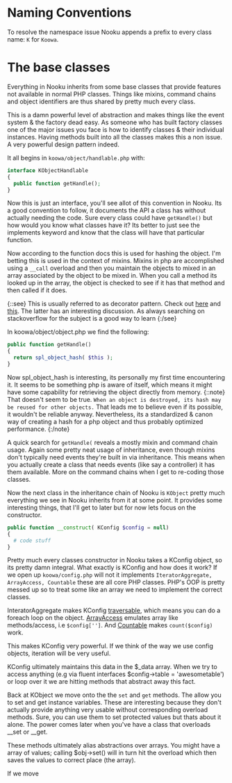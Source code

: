 # Naming Conventions

To resolve the namespace issue Nooku appends a prefix to every class name: `K` for `Koowa`. 

# The base classes

Everything in Nooku inherits from some base classes that provide features not available in normal PHP classes. Things like
mixins, command chains and object identifiers are thus shared by pretty much every class.

This is a damn powerful level of abstraction and makes things like the event system & the factory dead easy. As someone who
has built factory classes one of the major issues you face is how to identify classes & their individual instances. Having
methods built into all the classes makes this a non issue. A very powerful design pattern indeed.

It all begins in `koowa/object/handlable.php` with:

```php
interface KObjectHandlable
{
  public function getHandle();
}
```            

Now this is just an interface, you'll see allot of this convention in Nooku. Its a good convention to follow, it documents
the API a class has without actually needing the code. Sure every class could have `getHandle()` but how would you know what
classes have it? Its better to just see the implements keyword and know that the class will have that particular function.   

Now according to the function docs this is used for hashing the object. I'm betting this is used in the context of mixins.
Mixins in php are accomplished using a `__call` overload and then you maintain the objects to mixed in an array associated by
the object to be mixed in. When you call a method its looked up in the array, the object is checked to see if it has that
method and then called if it does. 

{::see} This is usually referred to as decorator pattern. Check out [here](http://giorgiosironi.blogspot.com/2010/01/practical-php-patterns-decorator.html) and [this](http://www.jasny.net/articles/how-i-php-multiple-inheritance/). The latter has an interesting discussion. As always searching on stackoverflow for the subject is a good way to learn 
{:/see}
           
In koowa/object/object.php we find the following:

```php
public function getHandle()
{
  return spl_object_hash( $this );
}
```          

Now spl_object_hash is interesting, its personally my first time encountering it. It seems to be something php is aware of
itself, which means it might have some capability for retrieving the object directly from memory. {::note} That doesn't seem
to be true. `When an object is destroyed, its hash may be reused for other objects.` That leads me to believe even if its
possible, it wouldn't be reliable anyway. Nevertheless, its a standardized & canon way of creating a hash for a php object
and thus probably optimized performance. {:/note}    


A quick search for `getHandle(` reveals a mostly mixin and command chain usage. Again some pretty neat usage of inheritance,
even though mixins don't typically need events they're built in via inheritance. This means when you actually create a class
that needs events (like say a controller) it has them available. More on the command chains when I get to re-coding those
classes.

Now the next class in the inheritance chain of Nooku is `KObject` pretty much everything we see in Nooku inherits from it at
some point. It provides some interesting things, that I'll get to later but for now lets focus on the constructor.

```php
public function __construct( KConfig $config = null) 
{
  # code stuff  
}
```   

Pretty much every classes constructor in Nooku takes a KConfig object, so its pretty damn integral. What exactly is KConfig
and how does it work? If we open up `koowa/config.php` will not it implements `IteratorAggregate, ArrayAccess, Countable`
these are all core PHP classes. PHP's OOP is pretty messed up so to treat some like an array we need to implement the correct
classes. 

InteratorAggregate makes KConfig [traversable](http://www.php.net/manual/en/class.traversable.php), which means you can do a
foreach loop on the object. [ArrayAccess](http://php.net/manual/en/class.arrayaccess.php) emulates array like methods/access,
i.e `$config['']`. And [Countable](http://php.net/manual/en/class.countable.php) makes `count($config)` work.

This makes KConfig very powerful. If we think of the way we use config objects, iteration will be very useful.  

KConfig ultimately maintains this data in the $_data array. When we try to access anything (e.g via fluent interfaces
$config->table = 'awesometable') or loop over it we are hitting methods that abstract away this fact.   


Back at KObject we move onto the the `set` and `get` methods. The allow you to set and get instance variables. These are
interesting because they don't actually provide anything very usable without corresponding overload methods. Sure, you can
use them to set protected values but thats about it alone. The power comes later when you've have a class that overloads
__set or __get.

These methods ultimately alias abstractions over arrays. You might have a array of values; calling $obj->set() will in turn
hit the overload which then saves the values to correct place (the array).       

If we move 

